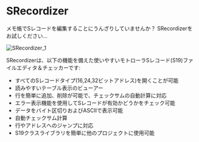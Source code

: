# SRecordizer

メモ帳でSレコードを編集することにうんざりしていませんか？ SRecordizerをお試しください...

![SRecordizer_1](https://user-images.githubusercontent.com/5231394/112522751-60853f00-8d74-11eb-8c05-f4de8ebb8e58.png)

SRecordizerは、以下の機能を備えた使いやすいモトローラSレコード(S19)ファイルエディタ＆チェッカーです:
 - すべてのSレコードタイプ(16,24,32ビットアドレス)を開くことが可能
 - 読みやすいテーブル表示のビューアー
 - 行を簡単に追加、削除が可能で、チェックサムの自動計算に対応
 - エラー表示機能を使用してSレコードが有効かどうかをチェック可能
 - データをバイト区切りおよびASCIIで表示可能
 - 自動チェックサム計算
 - 行やアドレスへのジャンプに対応
 - S19クラスライブラリを簡単に他のプロジェクトに使用可能
